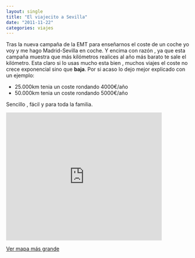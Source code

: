 ```yaml
---
layout: single
title: "El viajecito a Sevilla"
date: "2011-11-22"
categories: viajes
---
```


Tras la nueva campaña de la EMT para enseñarnos el coste de un coche yo voy y me hago Madrid-Sevilla en coche. Y encima con razón , ya que esta campaña muestra que más kilómetros realices al año más barato te sale el kilómetro. Esta claro si lo usas mucho esta bien , muchos viajes el coste no crece exponencial sino que **baja**. Por si acaso lo dejo mejor explicado con un ejemplo:

- 25.000km tenia un coste rondando 4000€/año
- 50.000km tenia un coste rondando 5000€/año

Sencillo , fácil y para toda la familia.

<iframe src="https://maps.google.es/maps?f=d&amp;source=s_d&amp;saddr=Madrid&amp;daddr=Calle+leonardo+da+vici+3+Sevilla+to:Hotel+Ibis+Sevilla,+Calle+de+la+Aviaci%C3%B3n,+Sevilla+to:Calle+leonardo+da+vici+3+Sevilla+to:Madrid&amp;hl=es&amp;geocode=FbO1aAIdh4nH_ynJZjc4fShCDTF9mVDtwJxGrQ%3BFWXJOgIdOVik_ynNuaKGjGsSDTHhEl52_WMEEw%3BFW7YOgIdbjSl_yH_qkoTNIX2aA%3BFWXJOgIdOVik_ynNuaKGjGsSDTHhEl52_WMEEw%3BFbO1aAIdh4nH_ynJZjc4fShCDTF9mVDtwJxGrQ&amp;aq=0&amp;sll=38.97797,-4.9947&amp;sspn=4.517415,9.876709&amp;vpsrc=0&amp;mra=ls&amp;ie=UTF8&amp;ll=38.976492,-4.998779&amp;spn=3.01982,2.70406&amp;t=m&amp;output=embed" frameborder="0" marginwidth="0" marginheight="0" scrolling="no" width="425" height="350"></iframe>

 [Ver mapa más grande](https://maps.google.es/maps?f=d&source=embed&saddr=Madrid&daddr=Calle+leonardo+da+vici+3+Sevilla+to:Hotel+Ibis+Sevilla,+Calle+de+la+Aviaci%C3%B3n,+Sevilla+to:Calle+leonardo+da+vici+3+Sevilla+to:Madrid&hl=es&geocode=FbO1aAIdh4nH_ynJZjc4fShCDTF9mVDtwJxGrQ%3BFWXJOgIdOVik_ynNuaKGjGsSDTHhEl52_WMEEw%3BFW7YOgIdbjSl_yH_qkoTNIX2aA%3BFWXJOgIdOVik_ynNuaKGjGsSDTHhEl52_WMEEw%3BFbO1aAIdh4nH_ynJZjc4fShCDTF9mVDtwJxGrQ&aq=0&sll=38.97797,-4.9947&sspn=4.517415,9.876709&vpsrc=0&mra=ls&ie=UTF8&ll=38.976492,-4.998779&spn=3.01982,2.70406&t=m)

